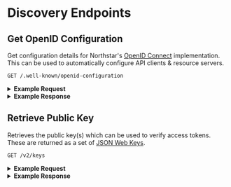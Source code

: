 # Discovery Endpoints

## Get OpenID Configuration

Get configuration details for Northstar's [OpenID Connect](http://openid.net/connect/) implementation.
This can be used to automatically configure API clients & resource servers.

```
GET /.well-known/openid-configuration
```

<details>
<summary><strong>Example Request</strong></summary>

```sh
curl -X GET https://profile.dosomething.org/.well-known/openid-configuration -H "Accept: application/json"
```

</details>

<details>
<summary><strong>Example Response</strong></summary>

```js
// 200 OK

{
  "issuer": "https:\/\/profile.dosomething.org",
  "authorization_endpoint": "https:\/\/profile.dosomething.org\/authorize",
  "token_endpoint": "https:\/\/profile.dosomething.org\/v2\/auth\/token",
  "userinfo_endpoint": "https:\/\/profile.dosomething.org\/v2\/auth\/info",
  "jwks_uri": "https:\/\/profile.dosomething.org\/v2\/keys",
  "response_types_supported": [
    "code"
  ],
  "subject_types_supported": [
    "public"
  ],
  "id_token_signing_alg_values_supported": [
    "RS256"
  ]
}
```

</details>

## Retrieve Public Key

Retrieves the public key(s) which can be used to verify access tokens. These are returned
as a set of [JSON Web Keys](https://tools.ietf.org/html/draft-ietf-jose-json-web-key).

```
GET /v2/keys
```

<details>
<summary><strong>Example Request</strong></summary>

```sh
curl -X GET https://profile.dosomething.org/v2/keys -H "Accept: application/json"
```

</details>

<details>
<summary><strong>Example Response</strong></summary>

```js
// 200 OK

{
  "keys": [
    {
      "kty": "RSA",
      "e": "AQAB",
      "n": "yPqE7yOhOH5OaB4F8sVen-tfsMkI3eqz7z-HHCNsqHVbLl3gDkzoCxvedjOn-RbnTBT3LP_X7IbFxCPzoh3fl82EVyROu5BmO3-pToaTNAnd-HQEflS3HMoCcaB6tNbt0lY5VMq6WvhLQvofBxs-n4YhUotWiUflI60nzKZHAJLNzG3bEoBMBnvIijbItpG7WCrqanaMG6YyoueEsVeyL8tn5ZG8Opy8tYUKTebhaJi2Wv0vJXngUO2ubrrI6dNL3h6ZA4g7FhRZWhaiKIEIdJXATk6cPiog-TYy-sCB-TPeMV7EE1Sz0d03373FBIaCwo4raNMJvxDS2CAtpJMQWPBa6PGbLT4SdFaDJfd6nJMiVBhd6iESZzudGfYyTWsulUkNIroppeFqKdE1s5gsL86sG125PKVii5dHmds2Zpn6rBoqo-byb3vEsaib00z6LeUpQGH7vTdi79hwVrnKtRoAjg7dVnZwJdcRLlL6OoSUdUY-8yuM5lGcf2vx3VraP8btQUWSIFDCiqqeZz2fWw5ABqx3PCeYj4py1gpjji43MbU0-3jao4YAoSDz9llhF8KqYqm0X8jFBgkVpXNV-8D4uFeDhgf01IdZVsiwTzJW4aiOt908Ix4m9290Npp9C1IEaZDI4cdmHHdYCs1nkMT4tHwSEIJLQOKy7_3LI18",
      "kid": "5lTRtOLElOERDVPisOYtVcSgE3oLk-rOkkMOoE4rB6I"
    }
  ]
}
```

</details>

